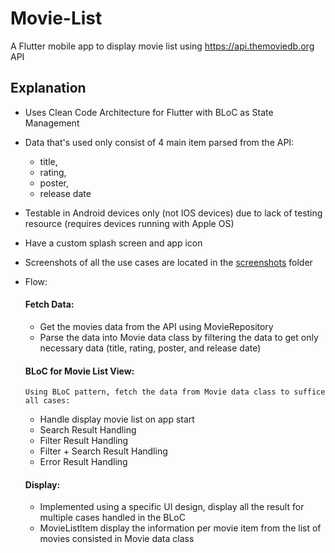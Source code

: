 # Movie-List

A Flutter mobile app to display movie list using https://api.themoviedb.org API

## Explanation

- Uses Clean Code Architecture for Flutter with BLoC as State Management
  
- Data that's used only consist of 4 main item parsed from the API:
  -  title,
  -  rating,
  -  poster,
  -  release date

- Testable in Android devices only (not IOS devices) due to lack of testing resource (requires devices running with Apple OS)
  
- Have a custom splash screen and app icon
  
- Screenshots of all the use cases are located in the [screenshots](https://github.com/farhan3001/Movie-List/tree/master/screenshots) folder
    
- Flow:
  #### Fetch Data:
    - Get the movies data from the API using MovieRepository
    - Parse the data into Movie data class by filtering the data to get only necessary data (title, rating, poster, and release date)
  #### BLoC for Movie List View:
      Using BLoC pattern, fetch the data from Movie data class to suffice all cases:
  
    - Handle display movie list on app start
    - Search Result Handling
    - Filter Result Handling
    - Filter + Search Result Handling
    - Error Result Handling
  #### Display:
     - Implemented using a specific UI design, display all the result for multiple cases handled in the BLoC
     - MovieListItem display the information per movie item from the list of movies consisted in Movie data class 
